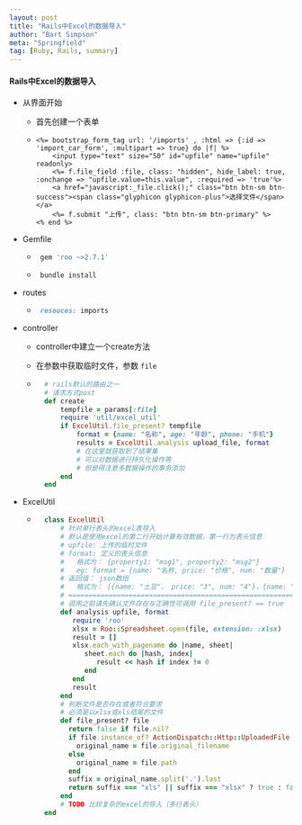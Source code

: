 ```yaml
---
layout: post
title: "Rails中Excel的数据导入"
author: "Bart Simpson"
meta: "Springfield"
tag: [Ruby, Rails, summary]
---
```


#### Rails中Excel的数据导入
* 从界面开始
	* 首先创建一个表单

	* ```
      <%= bootstrap_form_tag url: '/imports' , :html => {:id => 'import_car_form', :multipart => true} do |f| %>
	      <input type="text" size="50" id="upfile" name="upfile" readonly>
	      <%= f.file_field :file, class: "hidden", hide_label: true, :onchange => "upfile.value=this.value", :required => 'true'%>
	      <a href="javascript:_file.click();" class="btn btn-sm btn-success"><span class="glyphicon glyphicon-plus">选择文件</span></a>
	      <%= f.submit "上传", class: "btn btn-sm btn-primary" %>
      <% end %>
	  ```
* Gemfile
	* ```ruby
       gem 'roo ~>2.7.1'
	  ```
	* ```ruby
	   bundle install
	  ```

* routes

	* ```ruby
	   resouces: imports
	  ```
* controller
	* controller中建立一个create方法
	* 在参数中获取临时文件，参数 `file`

	* ```ruby
        # rails默认的路由之一
        # 请求方式post
        def create
            tempfile = params[:file]
            require 'util/excel_util'
            if ExcelUtil.file_present? tempfile
                format = {name: "名称", age: "年龄", phone: "手机"}
                results = ExcelUtil.analysis upload_file, format
                # 在这里就获取到了结果集
                # 可以对数据进行持久化操作等
                # 但是得注意多数据操作的事务添加
            end
        end
	  ```

* ExcelUtil

	* ```ruby
		class ExcelUtil
			# 针对单行表头的excel表导入
			# 默认是使用excel的第二行开始计算有效数据，第一行为表头信息
			# upfile: 上传的临时文件
			# format: 定义的表头信息
			#   格式为： {property1: "msg1", property2: "msg2"}
			# 	eg: format = {name: "名称, price: "价格", num: "数量"}
			# 返回值： json数组
			#   格式为： [{name: "土豆"， price: "3", num: "4"}，{name: "里脊肉"， price: "12", num: "1"}]
			# ==========================================================
			# 调用之前请先确认文件存在与正确性可调用 file_present? == true
			def analysis upfile, format
			   require 'roo'
  			   xlsx = Roo::Spreadsheet.open(file, extension: :xlsx)
  			   result = []
  			   xlsx.each_with_pagename do |name, sheet|
		          sheet.each do |hash, index|
		             result << hash if index != 0
           		  end
		       end
	           result
			end
			# 判断文件是否存在或者符合要求
			# 必须是以xlsx或xls结尾的文件
			def file_present? file
		      return false if file.nil?
		      if file.instance_of? ActionDispatch::Http::UploadedFile
		        original_name = file.original_filename
		      else
		        original_name = file.path
		      end
		      suffix = original_name.split('.').last
		      return suffix === "xls" || suffix === "xlsx" ? true : false
		    end
			# TODO 比较复杂的excel的导入（多行表头）
		end
	  ```
